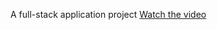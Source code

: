 A full-stack application project 
[Watch the video](https://github.com/SahilRo/Budget-Tracker/blob/d4e48979fbcabf085a616c6f154c184102a386f6/React%20App%20-%20Google%20Chrome%202024-05-22%2017-27-22.mp4)
